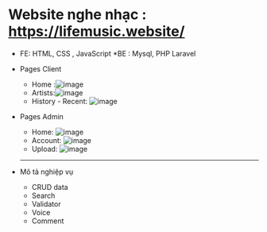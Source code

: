 # Website nghe nhạc : https://lifemusic.website/
* FE: HTML, CSS , JavaScript
*BE : Mysql, PHP Laravel
+ Pages Client
    - Home :![image](https://user-images.githubusercontent.com/107352059/226118429-38a72939-4a5b-4023-bf08-72f3f739ed58.png)
    - Artists:![image](https://user-images.githubusercontent.com/107352059/226118448-c74257bd-28d7-4782-aec0-35da8b663857.png)
    - History - Recent: ![image](https://user-images.githubusercontent.com/107352059/226118473-bc5e1f34-178f-409e-bd85-a1cce299df82.png)
+ Pages Admin 
    - Home: ![image](https://user-images.githubusercontent.com/107352059/226118502-e034f817-d6b0-4b26-b86f-cf9213622e9d.png)
    - Account: ![image](https://user-images.githubusercontent.com/107352059/226118521-4eb8ab19-5f55-4d7a-a9bd-6ae600a7e1df.png)
    - Upload: ![image](https://user-images.githubusercontent.com/107352059/226118538-d36f6b80-7f36-4249-9712-82466a52ebb0.png)
    
    -----------------------------------------------------------------------------------------
    
+ Mô tả  nghiệp vụ
    - CRUD data
    - Search
    - Validator
    - Voice
    - Comment
